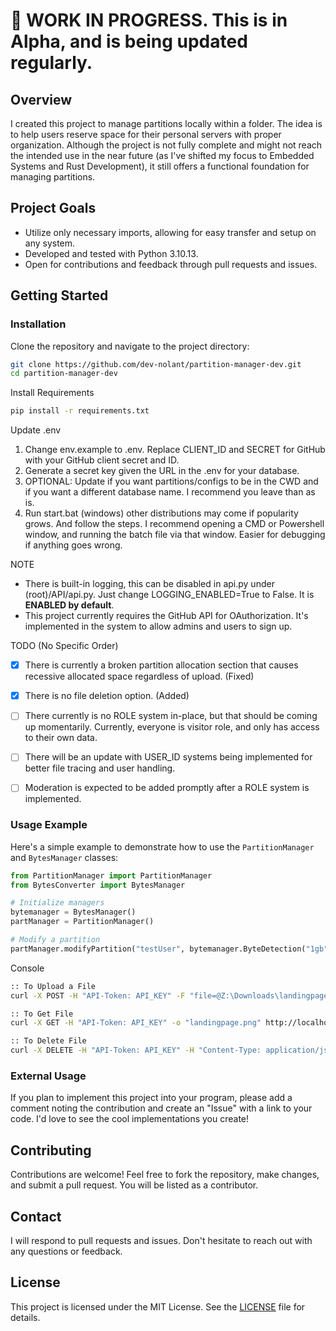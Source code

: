 
# 📂 WORK IN PROGRESS. This is in Alpha, and is being updated regularly.

## Overview
I created this project to manage partitions locally within a folder. The idea is to help users reserve space for their personal servers with proper organization. Although the project is not fully complete and might not reach the intended use in the near future (as I've shifted my focus to Embedded Systems and Rust Development), it still offers a functional foundation for managing partitions.

## Project Goals
- Utilize only necessary imports, allowing for easy transfer and setup on any system.
- Developed and tested with Python 3.10.13.
- Open for contributions and feedback through pull requests and issues.

## Getting Started

### Installation
Clone the repository and navigate to the project directory:
```bash
git clone https://github.com/dev-nolant/partition-manager-dev.git
cd partition-manager-dev
```

Install Requirements
```bash
pip install -r requirements.txt
```

Update .env
1. Change env.example to .env. Replace CLIENT_ID and SECRET for GitHub with your GitHub client secret and ID.
2. Generate a secret key given the URL in the .env for your database.
3. OPTIONAL: Update if you want partitions/configs to be in the CWD and if you want a different database name. I recommend you leave than as is.
4. Run start.bat (windows) other distributions may come if popularity grows. And follow the steps. I recommend opening a CMD or Powershell window, and running the batch file via that window. Easier for debugging if anything goes wrong.

NOTE
* There is built-in logging, this can be disabled in api.py under (root)/API/api.py. Just change LOGGING_ENABLED=True to False. It is __ENABLED by default__.
* This project currently requires the GitHub API for OAuthorization. It's implemented in the system to allow admins and users to sign up.

TODO (No Specific Order)
- [x] There is currently a broken partition allocation section that causes recessive allocated space regardless of upload. (Fixed)
- [x] There is no file deletion option. (Added)
- [ ] There currently is no ROLE system in-place, but that should be coming up momentarily. Currently, everyone is visitor role, and only has access to their own data.
- [ ] There will be an update with USER_ID systems being implemented for better file tracing and user handling.
- [ ] Moderation is expected to be added promptly after a ROLE system is implemented.


### Usage Example
Here's a simple example to demonstrate how to use the `PartitionManager` and `BytesManager` classes:

```python
from PartitionManager import PartitionManager
from BytesConverter import BytesManager

# Initialize managers
bytemanager = BytesManager()
partManager = PartitionManager()

# Modify a partition
partManager.modifyPartition("testUser", bytemanager.ByteDetection("1gb"), "SIZETO")
```

Console
```bash
:: To Upload a File
curl -X POST -H "API-Token: API_KEY" -F "file=@Z:\Downloads\landingpage.png" http://localhost:5000/upload

:: To Get File
curl -X GET -H "API-Token: API_KEY" -o "landingpage.png" http://localhost:5000/download/landingpage.png

:: To Delete File
curl -X DELETE -H "API-Token: API_KEY" -H "Content-Type: application/json" -d "{\"file_name\": \"landingpage.png\"}" http://localhost:5000/delete
```

### External Usage
If you plan to implement this project into your program, please add a comment noting the contribution and create an "Issue" with a link to your code. I'd love to see the cool implementations you create!

## Contributing
Contributions are welcome! Feel free to fork the repository, make changes, and submit a pull request. You will be listed as a contributor.

## Contact
I will respond to pull requests and issues. Don't hesitate to reach out with any questions or feedback.

## License
This project is licensed under the MIT License. See the [LICENSE](LICENSE) file for details.

